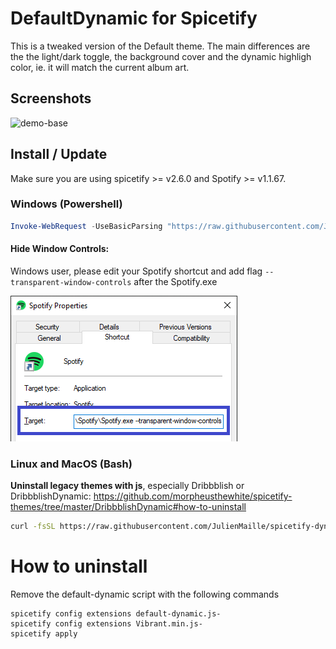 # DefaultDynamic for Spicetify
This is a tweaked version of the Default theme.
The main differences are the the light/dark toggle, the background cover and the dynamic highligh color, ie. it will match the current album art.

## Screenshots
![demo-base](./Dark.gif)

## Install / Update
Make sure you are using spicetify >= v2.6.0 and Spotify >= v1.1.67.

### Windows (Powershell)
```powershell
Invoke-WebRequest -UseBasicParsing "https://raw.githubusercontent.com/JulienMaille/spicetify-dynamic-theme/master/install.ps1" | Invoke-Expression
```
#### Hide Window Controls:
Windows user, please edit your Spotify shortcut and add flag `--transparent-window-controls` after the Spotify.exe

![hide-controls](./windows-shortcut-instruction.png)

### Linux and MacOS (Bash)
**Uninstall legacy themes with js**, especially Dribbblish or DribbblishDynamic: https://github.com/morpheusthewhite/spicetify-themes/tree/master/DribbblishDynamic#how-to-uninstall

```bash
curl -fsSL https://raw.githubusercontent.com/JulienMaille/spicetify-dynamic-theme/master/install.sh | sh
```

# How to uninstall 
Remove the default-dynamic script with the following commands 

```
spicetify config extensions default-dynamic.js-
spicetify config extensions Vibrant.min.js-
spicetify apply
```
